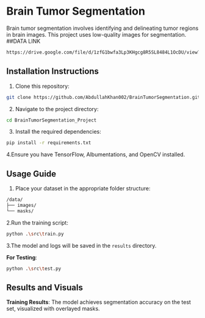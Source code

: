 # Brain Tumor Segmentation

Brain tumor segmentation involves identifying and delineating tumor regions in brain images. This project uses low-quality images for segmentation.
##DATA LINK
```bash
https://drive.google.com/file/d/1zfG1bwfa3Lp3KHgcg8R5SL8484L1OcDU/view?usp=sharing
```

## Installation Instructions

1. Clone this repository:
```bash
git clone https://github.com/AbdullahKhan002/BrainTumorSegmentation.git
```
2. Navigate to the project directory:
```bash
cd BrainTumorSegmentation_Project
```
3. Install the required dependencies:
```bash
pip install -r requirements.txt
```
4.Ensure you have TensorFlow, Albumentations, and OpenCV installed.

## Usage Guide
1. Place your dataset in the appropriate folder structure:
```bash
/data/
├── images/  
└── masks/
```
2.Run the training script:
```bash
python .\src\train.py
```
3.The model and logs will be saved in the ```results``` directory.

**For Testing**:
```bash
python .\src\test.py
```
## Results and Visuals
**Training Results**: The model achieves segmentation accuracy on the test set, visualized with overlayed masks.
